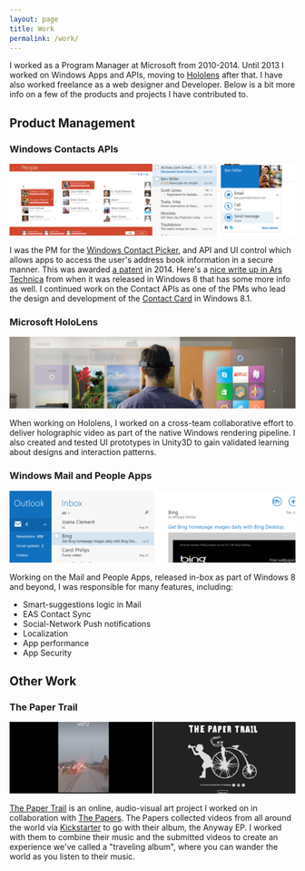 ```yaml
---
layout: page
title: Work
permalink: /work/
---
```


I worked as a Program Manager at Microsoft from 2010-2014. Until 2013 I worked on Windows Apps and APIs, moving to  [Hololens](https://www.microsoft.com/microsoft-hololens/en-us) after that. I have also worked freelance as a web designer and Developer. Below is a bit more info on a few of the products and projects I have contributed to.

## Product Management

### Windows Contacts APIs

![Contact APIs](/images/contactsapis.png)

I was the PM for the [Windows Contact Picker](https://msdn.microsoft.com/library/windows/apps/br224913), and API and UI control which allows apps to access the user's address book information in a secure manner. This was awarded [a patent](https://www.google.com/patents/US8887092) in 2014.  Here's a [nice write up in Ars Technica](http://arstechnica.com/information-technology/2012/03/windows-8s-new-way-of-working-messaging-mail-and-people/) from when it was released in Windows 8 that has some more info as well. I continued work on the Contact APIs as one of the PMs who lead the design and development of the
[Contact Card](https://msdn.microsoft.com/en-us/library/windows/apps/windows.applicationmodel.contacts.aspx)  in Windows 8.1.


### Microsoft HoloLens


![HoloLens](/images/hololens.png)

When working on Hololens, I worked on a cross-team collaborative effort to deliver holographic video as part of the native Windows rendering pipeline. I also created and tested UI prototypes in Unity3D to gain validated learning about designs and interaction patterns.



### Windows Mail and People Apps

![Windows Mail](/images/windowsmail.png)

Working on the Mail and People Apps, released in-box as part of Windows 8 and beyond, I was responsible for many features, including:

* Smart-suggestions logic in Mail
* EAS Contact Sync
* Social-Network Push notifications
* Localization
* App performance
* App Security 

## Other Work

### The Paper Trail

![Me!](/images/thepapertrail.png)

[The Paper Trail](http://the-paper-trail.com) is an online, audio-visual art project I worked on in collaboration with [The Papers](http://thepapersmusic.com). The Papers collected videos from all around the world via [Kickstarter](https://www.kickstarter.com/projects/1791710722/the-paper-trail-0) to go with their album, the Anyway EP.  I worked with them to combine their music and the submitted videos to create an experience we've called a "traveling album", where you can wander the world as you listen to their music.
